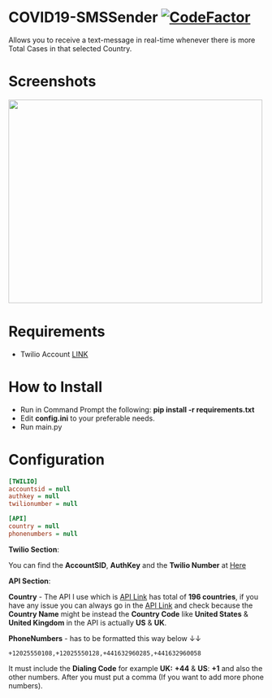 # COVID19-SMSSender [![CodeFactor](https://www.codefactor.io/repository/github/ayresia/covid19-smssender/badge)](https://www.codefactor.io/repository/github/ayresia/covid19-smssender)
Allows you to receive a text-message in real-time whenever there is more Total Cases in that selected Country.

# Screenshots
<a href="url"><img src="https://i.imgur.com/pXGl8oE.png" height="400" width="500" ></a>

# Requirements
- Twilio Account [LINK](https://www.twilio.com/login)

# How to Install
- Run in Command Prompt the following: **pip install -r requirements.txt**
- Edit **config.ini** to your preferable needs.
- Run main.py

# Configuration

```ini
[TWILIO]
accountsid = null
authkey = null
twilionumber = null

[API]
country = null
phonenumbers = null
```
**Twilio Section**:

You can find the **AccountSID**, **AuthKey** and the **Twilio Number** at [Here](https://www.twilio.com/console)

**API Section**:

**Country** - The API I use which is [API Link](https://coronavirus-19-api.herokuapp.com/countries/) has total of **196 countries**, if you have any issue you can always go in the [API Link](https://coronavirus-19-api.herokuapp.com/countries/) and check because the **Country Name** might be instead the **Country Code** like **United States** & **United Kingdom** in the API is actually **US** & **UK**.

**PhoneNumbers** - has to be formatted this way below ↓↓
```
+12025550108,+12025550128,+441632960285,+441632960058
```
It must include the **Dialing Code** for example **UK:** **+44** & **US**: **+1** and also the other numbers. After you must put a comma (If you want to add more phone numbers).
